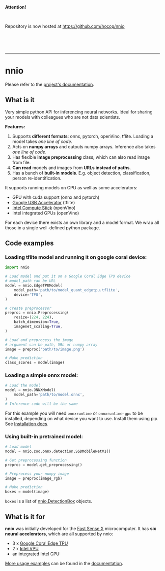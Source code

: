 

**Attention!**

<br>

Repository is now hosted at https://github.com/hocop/nnio

<br><br><br>
<hr>

# nnio

Please refer to the [project's documentation](https://nnio.readthedocs.io/).

## What is it

Very simple python API for inferencing neural networks. Ideal for sharing your models with colleagues who are not data scientists.

**Features:**
1. Supports **different formats**: onnx, pytorch, openVino, tflite. Loading a model takes *one line of code*.
2. Acts on **numpy arrays** and outputs numpy arrays. Inference also takes *one line of code*.
3. Has flexible **image preprocessing** class, which can also read image from file.
4. **Can read** models and images from **URLs instead of paths**.
5. Has a bunch of **built-in models**. E.g. object detection, classification, person re-identification.

It supports running models on CPU as well as some accelerators:

* GPU with cuda support (onnx and pytorch)
* [Google USB Accelerator](https://coral.ai/products/accelerator/) (tflite)
* [Intel Compute Stick](https://www.intel.ru/content/www/ru/ru/products/boards-kits/compute-stick.html) (openVino)
* Intel integrated GPUs (openVino)

For each device there exists an own library and a model format. We wrap all those in a single well-defined python package.

## Code examples

### Loading tflite model and running it on google coral device:

```python
import nnio

# Load model and put it on a Google Coral Edge TPU device
# model_path can be URL
model = nnio.EdgeTPUModel(
    model_path='path/to/model_quant_edgetpu.tflite',
    device='TPU',
)

# Create preprocessor
preproc = nnio.Preprocessing(
    resize=(224, 224),
    batch_dimension=True,
    imagenet_scaling=True,
)

# Load and preprocess the image
# argument can be path, URL or numpy array
image = preproc('path/to/image.png')

# Make prediction
class_scores = model(image)
```

### Loading a simple onnx model:

```python
# Load the model
model = nnio.ONNXModel(
    model_path='path/to/model.onnx',
)
# Inference code will be the same
```
For this example you will need `onnxruntime` or `onnxruntime-gpu` to be installed, depending on what device you want to use. Install them using pip. See [Installation docs](https://nnio.readthedocs.io/en/latest/install.html).

### Using built-in pretrained model:

```python
# Load model
model = nnio.zoo.onnx.detection.SSDMobileNetV1()

# Get preprocessing function
preproc = model.get_preprocessing()

# Preprocess your numpy image
image = preproc(image_rgb)

# Make prediction
boxes = model(image)
```

`boxes` is a list of [nnio.DetectionBox](https://nnio.readthedocs.io/en/latest/utils.html#nnio-detectionbox) objects.

## What is it for

**nnio** was initially developed for the [Fast Sense X](https://fastsense.readthedocs.io/en/latest/) microcomputer.
It has **six neural accelerators**, which are all supported by nnio:

* 3 x [Google Coral Edge TPU](https://coral.ai/)
* 2 x [Intel VPU](https://www.intel.ru/content/www/ru/ru/products/processors/movidius-vpu/movidius-myriad-x.html)
* an integrated Intel GPU

[More usage examples](https://nnio.readthedocs.io/en/latest/basic_usage.html) can be found in the [documentation](https://nnio.readthedocs.io/).
